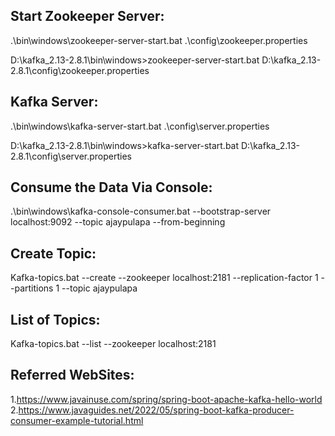 Start Zookeeper Server:
-----------------------------
.\bin\windows\zookeeper-server-start.bat .\config\zookeeper.properties

D:\kafka_2.13-2.8.1\bin\windows>zookeeper-server-start.bat D:\kafka_2.13-2.8.1\config\zookeeper.properties 


Kafka Server:
------------------------
.\bin\windows\kafka-server-start.bat .\config\server.properties

D:\kafka_2.13-2.8.1\bin\windows>kafka-server-start.bat D:\kafka_2.13-2.8.1\config\server.properties


Consume the Data Via Console:
---------------------------------
.\bin\windows\kafka-console-consumer.bat --bootstrap-server localhost:9092 --topic ajaypulapa --from-beginning


Create Topic:
-----------------------------------
Kafka-topics.bat --create --zookeeper localhost:2181 --replication-factor 1 --partitions 1 --topic ajaypulapa


List of Topics:
-------------------------------
Kafka-topics.bat --list --zookeeper localhost:2181


Referred WebSites:
----------------------------
1.https://www.javainuse.com/spring/spring-boot-apache-kafka-hello-world
2.https://www.javaguides.net/2022/05/spring-boot-kafka-producer-consumer-example-tutorial.html